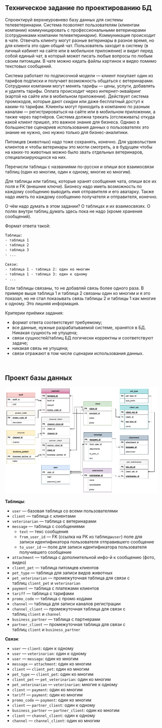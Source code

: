 ## Техническое задание по проектированию БД


Спроектируй верхнеуровнево базу данных для системы телеветеринарии.
Система позволяет пользователям (клиентам компании) коммуницировать с профессиональными ветеринарами (сотрудниками компании телеветеринарии). Коммуникация происходит в чате. Отвечать клиенту могут разные ветеринары в разное время, но для клиента это один общий чат. Пользователь заходит в систему (в личный кабинет на сайте или в мобильное приложение) и видит перед собой единый чат, в который может писать любые вопросы по любым своим питомцам. В чате можно кидать файлы картинок и видео помимо текстовых сообщений.

Система работает по подписочной модели — клиент покупает один из тарифов подписки и получает возможность общаться с ветеринарами. Сотрудники компании могут менять тарифы — цены, услуги, добавлять и удалять тарифы. Оплата происходит через интернет-эквайринг (картой на сайте или в мобильном приложении). Действует система промокодов, которые дают скидки или даже бесплатный доступ к каким-то тарифам.
Клиенты могут приходить в компанию по разным каналам — регистрироваться на сайте или в мобильном приложении, а также через партнёров. Система должна трекать (отслеживать) откуда какой клиент пришел, это важное знание для бизнеса. Однако в большинстве сценариев использования данных о пользователях это знание не нужно, оно нужно только для бизнес-аналитики.

Питомцев (животных) надо тоже сохранять, конечно. Для удовольствия клиентов и чтобы ветеринары это могли смотреть, а в будущем чтобы на каких-то животных можно было звать отдельных ветеринаров, специализирующихся на них.

Перечисли таблицы с названиями по-русски и опиши все взаимосвязи таблиц (один ко многим, один к одному, многие ко многим).

Для таблицы или таблиц, которые хранят сообщения чата, опиши все их поля и FK (внешние ключи). Бизнесу надо иметь возможность по каждому сообщению выводить имя отправителя и его аватарку. Также надо иметь по каждому сообщению получателя и отправителя, конечно.

О чём надо думать в этом задании? О таблицах и их взаимосвязях. О полях внутри таблиц думать здесь пока не надо (кроме хранения сообщений).

Формат ответа такой:
```
Таблицы:
- таблица 1
- таблица 2
- таблица 3
- ...

Связи:
- таблица 1 - таблица 2: один ко многим
- таблица 1 - таблица 3: один к одному
- ...
```

Если таблицы связаны, то не добавляй связь более одного раза. В примере выше таблица 1 и таблица 2 связаны один ко многим и я это показал, но не стал показывать связь таблицы 2 и таблицы 1 как многие к одному. Это лишняя информация.

Критерии приёмки задания:
- формат ответа соответствует требуемому;
- все данные, нужные разрабатываемой системе, хранятся в БД. Никакая сущность не упущена;
- связи сущностей/таблиц БД логически корректны и соответствуют задаче;
- никакая связь не упущена;
- связи отражают в том числе сценарии использования данных.
<br>

## Проект базы данных

<img src="https://github.com/dmt-zh/SQL-and-DB/blob/main/db_design/televeterinary_db/televeterinary-project.jpg"/>

**Таблицы**:
- `user` — базовая таблица со всеми пользователями
- `client` — таблица с клиентами
- `veterinarian` — таблица с ветеринарами
- `message` — таблица с сообщениями
    - `text` — текс сообщения
    - `from_user_id` — FK (ссылка на PK из таблицы`user`) поле для записи идентификатора пользователя отправившего сообщение
    - `to_user_id` — поле для записи идентификатора пользователя получившего сообщение
- `attachment` — таблица с дополнительной инфо-й к сообщению (фото, видео)
- `client_pet` — таблица питомцев клиентов
- `pet_type` — таблица для записи видов животных
- `pet_veterinarian` — промежуточная таблица для связи с таблиц `client_pet` и `veterinarian`
- `payment` — таблица с платежами клиентов
- `tariff` — таблица с тарифами
- `promo_code` — таблица с промо кодами
- `channel` — таблица для записи каналов регистрации
- `channel_client` — промежуточная таблица для связи с таблиц `client` и `channel`
- `business_partner` — таблица с партнерами
- `partner_client` — промежуточная таблица для связи с таблиц `client` и `business_partner`

**Связи**:
- `user` — `client`: один к одному
- `user` — `veterinarian`: один к одному
- `user` — `message`: один ко многим
- `message` — `attachment`: один ко многим
- `client` — `client_pet`: один ко многим
- `pet_type` — `client_pet`: один ко многим
- `client_pet` — `pet_veterinarian`: один ко многим
- `pet_veterinarian` — `veterinarian`: многие к одному
- `client` — `payment`: один ко многим
- `tariff` — `payment`: один ко многим
- `promo_code` — `payment`: один ко многим
- `client` — `partner_client`: один к одному
- `business_partner` — `partner_client`: один ко многим
- `client` — `channel_client`: один к одному
- `channel` — `channel_client`: один ко многим
